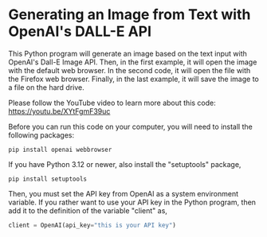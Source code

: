 # Generating an Image from Text with OpenAI's DALL-E API
This Python program will generate an image based on the text input with OpenAI's Dall-E Image API. Then, in the first example, it will open the image with the default web browser. In the second code, it will open the file with the Firefox web browser. Finally, in the last example, it will save the image to a file on the hard drive. 

Please follow the YouTube video to learn more about this code:
https://youtu.be/XYtFgmF39uc

Before you can run this code on your computer, you will need to install the following packages: 

```console
pip install openai webbrowser   
```
If you have Python 3.12 or newer, also install the "setuptools" package,    

```console
pip install setuptools
```
Then, you must set the API key from OpenAI as a system environment variable. If you rather want to use your API key in the Python program, then add it to the definition of the variable "client" as, 
```python
client = OpenAI(api_key="this is your API key")
```


